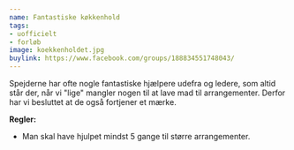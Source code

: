 ```yaml
---
name: Fantastiske køkkenhold
tags:
- uofficielt
- forløb
image: koekkenholdet.jpg
buylink: https://www.facebook.com/groups/188834551748043/
---
```

Spejderne har ofte nogle fantastiske hjælpere udefra og ledere, som altid står der, når vi "lige" mangler nogen til at lave mad til arrangementer. Derfor har vi besluttet at de også fortjener et mærke.

**Regler:**
- Man skal have hjulpet mindst 5 gange til større arrangementer.
